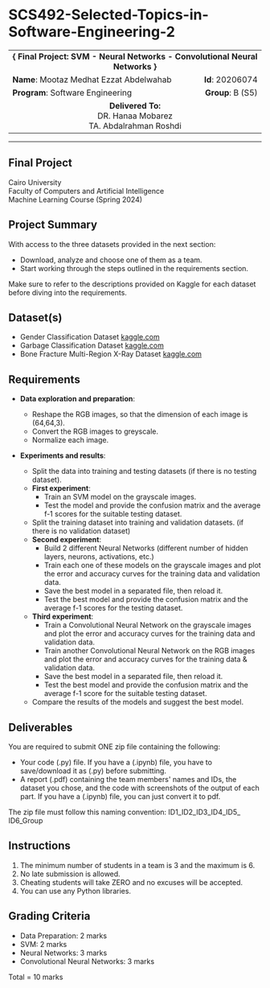 # SCS492-Selected-Topics-in-Software-Engineering-2

<div align="center">
  <table width="100%">
    <tr>
      <td colspan="2" align="center"><strong>{ Final Project: SVM - Neural Networks  - Convolutional Neural Networks }</strong></td>
    </tr>
    <tr>
      <td align="left"><strong>Name</strong>: Mootaz Medhat Ezzat Abdelwahab</td>
      <td align="right"><strong>Id</strong>: 20206074</td>
    </tr>
    <tr>
      <td align="left"><strong>Program</strong>: Software Engineering</td>
      <td align="right"><strong>Group</strong>: B (S5)</td>
    </tr>
    <tr>
      <td align="center" colspan="2"><strong>Delivered To:</strong><br>DR. Hanaa Mobarez<br>TA. Abdalrahman Roshdi</td>
    </tr>
  </table>
</div>

---

## Final Project

Cairo University  
Faculty of Computers and Artificial Intelligence  
Machine Learning Course (Spring 2024)  

## Project Summary

With access to the three datasets provided in the next section:

- Download, analyze and choose one of them as a team.
- Start working through the steps outlined in the requirements section.

Make sure to refer to the descriptions provided on Kaggle for each dataset before diving into the requirements.

## Dataset(s)

- Gender Classification Dataset [kaggle.com](https://www.kaggle.com/datasets/cashutosh/gender-classification-dataset)
- Garbage Classification Dataset [kaggle.com](https://www.kaggle.com/datasets/sumn2u/garbage-classification-v2)
- Bone Fracture Multi-Region X-Ray Dataset [kaggle.com](https://www.kaggle.com/datasets/bmadushanirodrigo/fracture-multi-region-x-ray-data)

## Requirements

- **Data exploration and preparation**:  
  - Reshape the RGB images, so that the dimension of each image is (64,64,3).
  - Convert the RGB images to greyscale.
  - Normalize each image.
  
- **Experiments and results**:  
  - Split the data into training and testing datasets (if there is no testing dataset).
  - **First experiment**:  
    - Train an SVM model on the grayscale images.
    - Test the model and provide the confusion matrix and the average f-1 scores for the suitable testing dataset.
  - Split the training dataset into training and validation datasets. (if there is no validation dataset)
  - **Second experiment**:  
    - Build 2 different Neural Networks (different number of hidden layers, neurons, activations, etc.)
    - Train each one of these models on the grayscale images and plot the error and accuracy curves for the training data and validation data.
    - Save the best model in a separated file, then reload it.
    - Test the best model and provide the confusion matrix and the average f-1 scores for the testing dataset.
  - **Third experiment**:  
    - Train a Convolutional Neural Network on the grayscale images and plot the error and accuracy curves for the training data and validation data.
    - Train another Convolutional Neural Network on the RGB images and plot the error and accuracy curves for the training data & validation data.
    - Save the best model in a separated file, then reload it.
    - Test the best model and provide the confusion matrix and the average f-1 score for the suitable testing dataset.
  - Compare the results of the models and suggest the best model.

## Deliverables

You are required to submit ONE zip file containing the following:
- Your code (.py) file. If you have a (.ipynb) file, you have to save/download it as (.py) before submitting.
- A report (.pdf) containing the team members' names and IDs, the dataset you chose, and the code with screenshots of the output of each part. If you have a (.ipynb) file, you can just convert it to pdf.

The zip file must follow this naming convention: ID1_ID2_ID3_ID4_ID5_ ID6_Group

## Instructions

1. The minimum number of students in a team is 3 and the maximum is 6.
2. No late submission is allowed.
3. Cheating students will take ZERO and no excuses will be accepted.
4. You can use any Python libraries.

## Grading Criteria

- Data Preparation: 2 marks
- SVM: 2 marks
- Neural Networks: 3 marks
- Convolutional Neural Networks: 3 marks

Total = 10 marks
